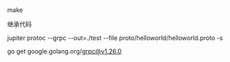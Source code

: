 
make

继承代码

jupiter protoc --grpc --out=./test --file proto/helloworld/helloworld.proto -s


go get google.golang.org/grpc@v1.26.0